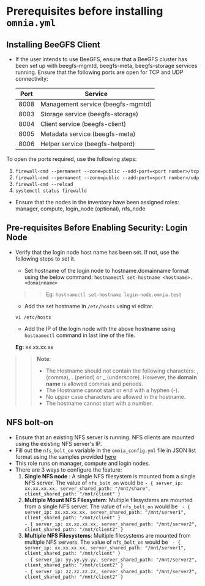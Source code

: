 # Prerequisites before installing `omnia.yml`


## Installing BeeGFS Client
* If the user intends to use BeeGFS, ensure that a BeeGFS cluster has been set up with beegfs-mgmtd, beegfs-meta, beegfs-storage services running.
  Ensure that the following ports are open for TCP and UDP connectivity:

  | Port | Service                           |
  |------|-----------------------------------|
  | 8008 | Management service (beegfs-mgmtd) |
  | 8003 | Storage service (beegfs-storage)  |
  | 8004 | Client service (beegfs-client)    |
  | 8005 | Metadata service (beegfs-meta)    |
  | 8006 | Helper service (beegfs-helperd)   |

To open the ports required, use the following steps:
1. `firewall-cmd --permanent --zone=public --add-port=<port number>/tcp`
2. `firewall-cmd --permanent --zone=public --add-port=<port number>/udp`
3. `firewall-cmd --reload`
4. `systemctl status firewalld`

* Ensure that the nodes in the inventory have been assigned roles: manager, compute, login_node (optional), nfs_node

## Pre-requisites Before Enabling Security: Login Node

* Verify that the login node host name has been set. If not, use the following steps to set it.
    * Set hostname of the login node to hostname.domainname format using the below command:
      `hostnamectl set-hostname <hostname>.<domainname>`
  >>Eg: `hostnamectl set-hostname login-node.omnia.test`
    * Add the set hostname in `/etc/hosts` using vi editor.

  `vi /etc/hosts`

    * Add the IP of the login node with the above hostname using `hostnamectl` command in last line of the file.

  __Eg:__  xx.xx.xx.xx <hostname>

>> **Note**:
>>	* The Hostname should not contain the following characters: , (comma), \. (period) or _ (underscore). However, the **domain name** is allowed commas and periods.
>>	* The Hostname cannot start or end with a hyphen (-).
>>	* No upper case characters are allowed in the hostname.
>>	* The hostname cannot start with a number.

## NFS bolt-on
* Ensure that an existing NFS server is running. NFS clients are mounted using the existing NFS server's IP.
* Fill out the `nfs_bolt_on` variable in the `omnia_config.yml` file in JSON list format using the samples provided [here](../Input_Parameter_Guide/omnia_config.md)
* This role runs on manager, compute and login nodes.
* There are 3 ways to configure the feature:
  1. **Single NFS node** : A single NFS filesystem is mounted from a single NFS server. The value of `nfs_bolt_on` would be `- { server_ip: xx.xx.xx.xx, server_shared_path: "/mnt/share", client_shared_path: "/mnt/client" }`
  2. **Multiple Mount NFS Filesystem**: Multiple filesystems are mounted from a single NFS server. The value of `nfs_bolt_on` would be ` - { server_ip: xx.xx.xx.xx, server_shared_path: "/mnt/server1", client_shared_path: "/mnt/client" }` <br> `- { server_ip: xx.xx.xx.xx, server_shared_path: "/mnt/server2", client_shared_path: "/mnt/client2" }`
  3. **Multiple NFS Filesystems**: Multiple filesystems are mounted from multiple NFS servers. The value of `nfs_bolt_on` would be ` - { server_ip: xx.xx.xx.xx, server_shared_path: "/mnt/server1", client_shared_path: "/mnt/client" }` <br> `- { server_ip: yy.yy.yy.yy, server_shared_path: "/mnt/server2", client_shared_path: "/mnt/client2" }` <br> `- { server_ip: zz.zz.zz.zz, server_shared_path: "/mnt/server2", client_shared_path: "/mnt/client2" } `
